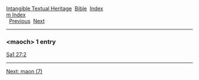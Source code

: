 [Intangible Textual Heritage](../../index)  [Bible](../index) 
[Index](index)   
[m Index](_m_)  
  [Previous](c07132)  [Next](c07134) 

------------------------------------------------------------------------

### &lt;maoch&gt; 1 entry

[Sa1 27:2](../kjv/sa1027.htm#002)  

------------------------------------------------------------------------

[Next: maon (7)](c07134)
